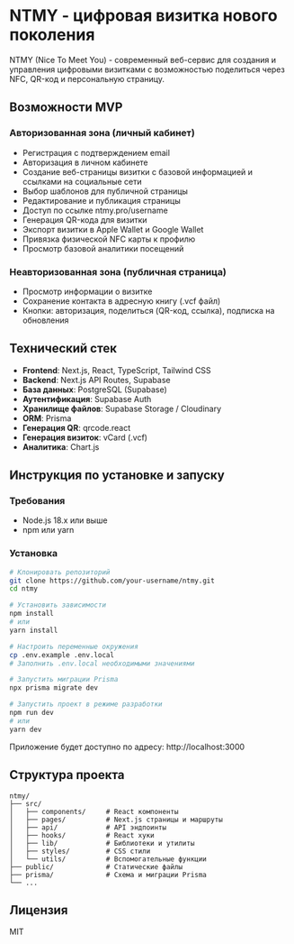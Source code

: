 # NTMY - цифровая визитка нового поколения

NTMY (Nice To Meet You) - современный веб-сервис для создания и управления цифровыми визитками с возможностью поделиться через NFC, QR-код и персональную страницу.

## Возможности MVP

### Авторизованная зона (личный кабинет)
- Регистрация с подтверждением email
- Авторизация в личном кабинете
- Создание веб-страницы визитки с базовой информацией и ссылками на социальные сети
- Выбор шаблонов для публичной страницы
- Редактирование и публикация страницы
- Доступ по ссылке ntmy.pro/username
- Генерация QR-кода для визитки
- Экспорт визитки в Apple Wallet и Google Wallet
- Привязка физической NFC карты к профилю
- Просмотр базовой аналитики посещений

### Неавторизованная зона (публичная страница)
- Просмотр информации о визитке
- Сохранение контакта в адресную книгу (.vcf файл)
- Кнопки: авторизация, поделиться (QR-код, ссылка), подписка на обновления

## Технический стек

- **Frontend**: Next.js, React, TypeScript, Tailwind CSS
- **Backend**: Next.js API Routes, Supabase
- **База данных**: PostgreSQL (Supabase)
- **Аутентификация**: Supabase Auth
- **Хранилище файлов**: Supabase Storage / Cloudinary
- **ORM**: Prisma
- **Генерация QR**: qrcode.react
- **Генерация визиток**: vCard (.vcf)
- **Аналитика**: Chart.js

## Инструкция по установке и запуску

### Требования
- Node.js 18.x или выше
- npm или yarn

### Установка

```bash
# Клонировать репозиторий
git clone https://github.com/your-username/ntmy.git
cd ntmy

# Установить зависимости
npm install
# или
yarn install

# Настроить переменные окружения
cp .env.example .env.local
# Заполнить .env.local необходимыми значениями

# Запустить миграции Prisma
npx prisma migrate dev

# Запустить проект в режиме разработки
npm run dev
# или
yarn dev
```

Приложение будет доступно по адресу: http://localhost:3000

## Структура проекта

```
ntmy/
├── src/
│   ├── components/     # React компоненты
│   ├── pages/          # Next.js страницы и маршруты
│   ├── api/            # API эндпоинты
│   ├── hooks/          # React хуки
│   ├── lib/            # Библиотеки и утилиты
│   ├── styles/         # CSS стили
│   └── utils/          # Вспомогательные функции
├── public/             # Статические файлы
├── prisma/             # Схема и миграции Prisma
└── ...
```

## Лицензия

MIT 